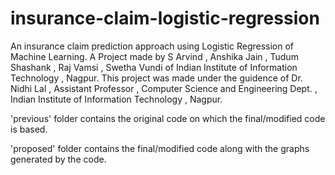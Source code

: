 # insurance-claim-logistic-regression
An insurance claim prediction approach using Logistic Regression of Machine Learning.
A Project made by S Arvind , Anshika Jain , Tudum Shashank , Raj Vamsi , Swetha Vundi of Indian Institute of Information Technology , Nagpur.
This project was made under the guidence of Dr. Nidhi Lal , Assistant Professor , Computer Science and Engineering Dept. , Indian Institute of Information Technology , Nagpur.

'previous' folder contains the original code on which the final/modified code is based.

'proposed' folder contains the final/modified code along with the graphs generated by the code.
